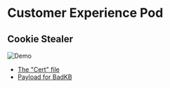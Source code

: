 # Customer Experience Pod

## Cookie Stealer

![Demo](https://github.com/quincycheng/customer_experience_pod/blob/main/cookie.gif?raw=true)

- [The "Cert" file](https://raw.githubusercontent.com/quincycheng/customer_experience_pod/main/cookie_base64.txt)
- [Payload for BadKB](https://raw.githubusercontent.com/quincycheng/customer_experience_pod/main/cookiestealer_1liner.txt)

